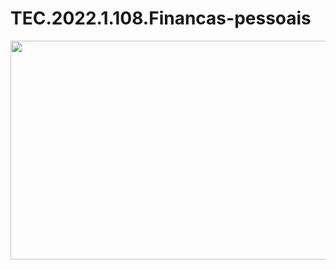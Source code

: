 # TEC.2022.1.108.Financas-pessoais
<img src="https://raw.githubusercontent.com/implementacaoteste/TEC.2022.1.108.Financas-pessoais/main/papel%20de%20parede%20novo.png" height="350" width="600">
